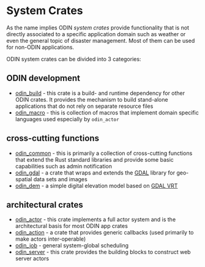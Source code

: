 # System Crates

As the name implies ODIN *system crates* provide functionality that is not directly associated to a specific application domain such as weather or even the general topic of disaster management. Most of them can be used for non-ODIN applications.

ODIN system crates can be divided into 3 categories:

## ODIN development

- [odin_build](odin_build/odin_build.md) - this crate is a build- and runtime dependency for other ODIN crates. It
  provides the mechanism to build stand-alone applications that do not rely on separate resource files
- [odin_macro](odin_macro/odin_macro.md) - this is collection of macros that implement domain specific languages
  used especially by `odin_actor` 

## cross-cutting functions

- [odin_common](odin_common/odin_common.md) - this is primarily a collection of cross-cutting functions that extend 
  the Rust standard libraries and provide some basic capabilities such as admin notification
- [odin_gdal](odin_gdal/odin_gdal.md) - a crate that wraps and extends the [GDAL](https://gdal.org) library for geo-spatial
  data sets and images
- [odin_dem](odin_dem/odin_dem.md) - a simple digital elevation model based on [GDAL VRT](https://gdal.org/en/latest/drivers/raster/vrt.html)

## architectural crates

- [odin_actor](odin_actor/odin_actor.md) - this crate implements a full actor system and is the architectural
  basis for most ODIN app crates
- [odin_action](odin_action/odin_action.md) - a crate that provides generic callbacks (used primarily to make
  actors inter-operable)
- [odin_job](odin_job/odin_job.md) - general system-global scheduling
- [odin_server](odin_server/odin_server.md) - this crate provides the building blocks to construct web server actors